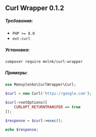 ## Curl Wrapper 0.1.2

##### Требования:
+ `PHP >= 8.0`
+ `ext-curl`

##### Установка:
```
composer require mnlnk/curl-wrapper
```

##### Примеры:
```php
use Manuylenko\CurlWrapper\Curl;

$curl = new Curl('https://google.com');

$curl->setOptions([
    CURLOPT_RETURNTRANSFER => true
]);

$response = $curl->exec();

echo $response;
```
